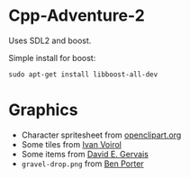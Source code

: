 # Cpp-Adventure-2

Uses SDL2 and boost.

Simple install for boost:
```
sudo apt-get install libboost-all-dev
```

# Graphics

- Character spritesheet from [openclipart.org](https://openclipart.org/detail/248259/retro-character-sprite-sheet)
- Some tiles from [Ivan Voirol](https://opengameart.org/content/slates-32x32px-orthogonal-tileset-by-ivan-voirol)
- Some items from [David E. Gervais](https://opengameart.org/content/roguelike-tiles-large-collection)
- `gravel-drop.png` from [Ben Porter](https://twitter.com/eigenbom/status/511437340166746112)
